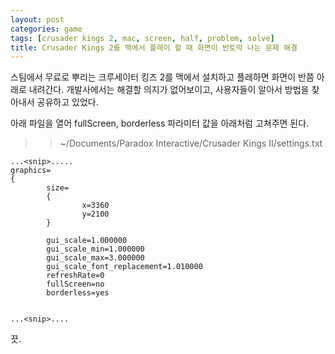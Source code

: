 ```yaml
---
layout: post
categories: game
tags: [crusader kings 2, mac, screen, half, problem, solve]
title: Crusader Kings 2를 맥에서 플레이 할 때 화면이 반토막 나는 문제 해결
---
```


스팀에서 무료로 뿌리는 크루세이터 킹즈 2를 맥에서 설치하고 플레하면 화면이 반쯤 아래로 내려간다.
개발사에서는 해결할 의지가 없어보이고, 사용자들이 알아서 방법을 찾아내서 공유하고 있었다.

아래 파일을 열어 fullScreen, borderless 파라미터 값을 아래처럼 고쳐주면 된다.
>> ~/Documents/Paradox Interactive/Crusader Kings II/settings.txt

```
...<snip>.....
graphics=
{
        size=
        {
                x=3360
                y=2100
        }

        gui_scale=1.000000
        gui_scale_min=1.000000
        gui_scale_max=3.000000
        gui_scale_font_replacement=1.010000
        refreshRate=0
        fullScreen=no
        borderless=yes


...<snip>....

```

끗.

